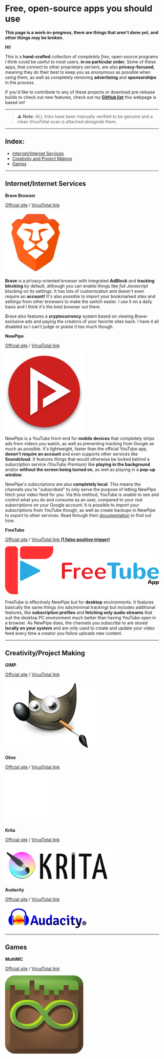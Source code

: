 # Free, open-source apps you should use
**This page is a work-in-progress, there are things that aren't done yet, and other things may be broken.**

**Hi!**

This is a **hand-crafted** collection of *completely free*, open-source programs I think could be useful to most users, **in no particular order.** Some of these apps, that connect to other proprietary servers, are also **privacy-focused**, meaning they do their best to keep you as *anonymous* as possible when using them, as well as completely removing **advertising** and **sponsorships** in the process.

If you'd like to contribute to any of these projects or download pre-release builds to check out new features, check out my **[GitHub list](https://github.com/stars/SniffDev/lists/foss-you-should-use)** this webpage is based on!

---
> ⚠ **Note:** ALL links have been manually verified to be genuine and a clean VirusTotal scan is attached alongside them.

---
## **Index:**
- [Internet/Internet Services](#internetinternet-services)
- [Creativity and Project Making](#creativityproject-making)
- [Games](#games)
  
---
## Internet/Internet Services

 **Brave Browser**

 [Official site](https://brave.com) / [VirusTotal link](https://www.virustotal.com/gui/url/9f119e082bdda57b4d98204db217fe50f001a5ee7e588a0f8cdd776d698865f5)

 ![Brave Logo](/assets/images/foss.md/bravelogo.png)

 **Brave** is a privacy-oriented browser with integrated **AdBlock** and **tracking blocking** by default, although you can enable things like *full Javascript blocking* on its settings. It has lots of customization and doesn't even require an **account!** It's also possible to import your bookmarked sites and settings from other browsers to make the switch easier. I use it on a daily basis and I think it's the best browser out there.

 Brave also features a **cryptocurrency** system based on viewing Brave-exclusive ads and paying the creators of your favorite sites back. I have it all disabled so I can't judge or praise it too much though.

 **NewPipe**

 [Official site](https://newpipe.net) / [VirusTotal link](https://www.virustotal.com/gui/url/5c7d75da5ee1eb3357184a089a3ef490b43a6338dc88213b1f0d187bd0c68b5c)

 ![Newpipe Logo](/assets/images/foss.md/newpipelogo.png)

 NewPipe is a YouTube front-end for **mobile devices** that completely strips ads from videos you watch, as well as preventing tracking from Google as much as possible. It's lightweight, faster than the official YouTube app, **doesn't require an account** and even supports other services like **Soundcloud**. It features things that would otherwise be locked behind a subscription service *(YouTube Premium)* like **playing in the background** and/or **without the screen being turned on**, as well as playing in a **pop-up window**.

 NewPipe's subscriptions are also **completely local**. This means the channels you're "subscribed" to only serve the purpose of letting NewPipe fetch your video feed for you. Via this method, YouTube is unable to see and control what you do and consume as an user, compared to your real subscriptions on your Google account. It is possible to *import* your subscriptions from YouTube though, as well as create backups in NewPipe to *export* to other services. Read through their [documentation](https://newpipe.net/FAQ/tutorials/import-export-data/) to find out how.

 **FreeTube**

 [Official site](https://freetubeapp.io/) / [VirusTotal link **(1 false positive trigger)**](https://www.virustotal.com/gui/url/0dc3a35296948fd05eeff79e5519433de7d644a2c28dd29730c93b8e4071ea2a)

 ![FreeTube logo](/assets/images/foss.md/freetubelogo.png)

 FreeTube is effectively NewPipe but for **desktop** environments. It features basically the same things (no ads/minimal tracking) but includes additional features, like **subscription profiles** and **fetching only audio streams** that suit the desktop PC environment much better than having YouTube open in a browser. As NewPipe does, the channels you subscribe to are stored **locally on your system** and are only used to create and update your video feed every time a creator you follow uploads new content.

 ---
## Creativity/Project Making

 **GIMP**

 [Official site](https://www.gimp.org) / [VirusTotal link](https://www.virustotal.com/gui/url/4b2e49b4ba52939fadc91328b0d9680272c3cccb80bf8b11fbfee05b7cccd227)

 ![GIMP Logo](/assets/images/foss.md/gimplogo.png)

  **Olive**

 [Official site](https://www.olivevideoeditor.org) / [VirusTotal link](https://www.virustotal.com/gui/url/07241ca945d52fad0d5c2c80143189e900162d0a0930b0c635f877a69e1f2476)

 ![Olive logo](/assets/images/foss.md/olivelogo.png)

  **Krita**

 [Official site](https://krita.org) / [VirusTotal link](https://www.virustotal.com/gui/url/eac6aaf5ae564bc704b568041d36ec94d1c088a85ae0aa5c2bca90c22e355c79)

 ![Krita logo](/assets/images/foss.md/kritalogo.png)

  **Audacity**

 [Official site](https://www.audacityteam.org) / [VirusTotal link](https://www.virustotal.com/gui/url/d130cc2e9c59f88a59b06dd2543b5d4f9672cb59264b19a13a02b305731940c2)

 ![Audacity logo](/assets/images/foss.md/audacitylogo.png)

 ---
## Games

 **MultiMC**

 [Official site](https://multimc.org) / [VirusTotal link](https://www.virustotal.com/gui/url/681a32f759b4e34e947f37a7e3e61f630f8978c7dc9821dd5bb6044a8ab6128b)

 ![MultiMC logo](/assets/images/foss.md/multimclogo.png)
